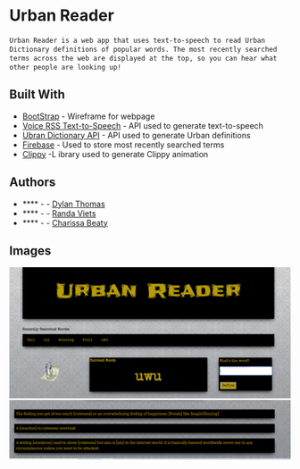 # Urban Reader
    
    Urban Reader is a web app that uses text-to-speech to read Urban Dictionary definitions of popular words. The most recently searched terms across the web are displayed at the top, so you can hear what other people are looking up!


## Built With

* [BootStrap](https://getbootstrap.com/) - Wireframe for webpage
* [Voice RSS Text-to-Speech](https://rapidapi.com/voicerss/api/text-to-speech-1) - API used to generate text-to-speech
* [Ubran Dictionary API](https://rapidapi.com/community/api/urban-dictionary) - API used to generate Urban definitions
* [Firebase](https://firebase.google.com/) - Used to store most recently searched terms
* [Clippy](https://github.com/pi0/clippyjs) -L ibrary used to generate Clippy animation


## Authors

* **** -  - [Dylan Thomas](https://github.com/thomasdylan)
* **** -  - [Randa Viets](https://github.com/rcviets)
* **** -  - [Charissa Beaty](https://github.com/charbeaty)

## Images

![Image of Urban Reader](assets/images/readmeImage1.png)
![Image of Urban Reader](assets/images/readmeImage2.png)
